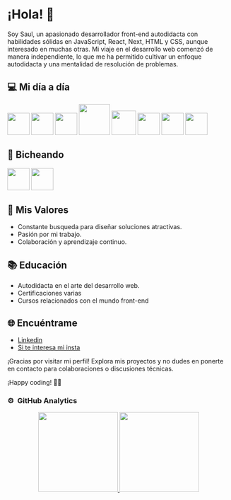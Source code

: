 # ¡Hola! 👋

Soy Saul, un apasionado desarrollador front-end autodidacta con habilidades sólidas en JavaScript, React, Next, HTML y CSS, aunque interesado en muchas otras. Mi viaje en el desarrollo web comenzó de manera independiente, lo que me ha permitido cultivar un enfoque autodidacta y una mentalidad de resolución de problemas.

## 💻 Mi día a día
<div>
      <img
        height="50em"
        width="50em"
        src="https://diziglobalsolution.com/wp-content/uploads/2023/04/logo-css-3-1536.png"
      />
      <img
        height="50em"
        width="50em"
        src="https://www.datocms-assets.com/75941/1657707878-nextjs_logo.png"
      />
      <img
        height="50em"
        width="50em"
        src="https://files.raycast.com/nwt9ncojkvwmjfkaada8upafvpnu"
      />
      <img
        height="70em"
        width="70em"
        src="https://res.cloudinary.com/nomodo/image/upload/w_242,f_auto,q_auto/v1692379910/apps/typescript"
      />
      <img
        height="55em"
        width="55em"
        src="https://res.cloudinary.com/thewebmaster/image/upload/c_scale,f_auto,q_auto:best,w_516/images/html/html5.png"
      />
      <img
        height="50em"
        width="50em"
        src="https://diziglobalsolution.com/wp-content/uploads/2023/04/logo-css-3-1536.png"
      />
      <img
        height="50em"
        width="50em"
        src="https://media.licdn.com/dms/image/D4D12AQEL9aeB8WqRaw/article-cover_image-shrink_600_2000/0/1685204779306?e=2147483647&v=beta&t=jr7Um-vZDvcgCCzx0a48zCEr3RtUyRVqelGOzrpL4bs"
      />
      <img
        height="50em"
        width="50em"
        src="https://upload.wikimedia.org/wikipedia/commons/thumb/4/47/React.svg/640px-React.svg.png"
      />
    </div>

## 🐛 Bicheando
<div>
 <img height="50em" width="50em" src="https://astro.js.org/astro.png" />
 <img
        height="50em"
        width="50em"
        src="https://victorroblesweb.es/wp-content/uploads/2018/01/nodejs-victorroblesweb.png"
      />
</div>

## 🚀 Mis Valores

- Constante busqueda para diseñar soluciones atractivas.
- Pasión por mi trabajo.
- Colaboración y aprendizaje continuo.

## 📚 Educación

- Autodidacta en el arte del desarrollo web.
- Certificaciones varias
- Cursos relacionados con el mundo front-end

## 🌐 Encuéntrame

- <a href='https://www.linkedin.com/in/saul-vaquero-garvin-51a993225/'>Linkedin</a>
- <a href='https://www.instagram.com/lilbug.bug?utm_source=ig_web_button_share_sheet&igsh=ZDNlZDc0MzIxNw=='>Si te interesa mi insta </a>

¡Gracias por visitar mi perfil! Explora mis proyectos y no dudes en ponerte en contacto para colaboraciones o discusiones técnicas.

¡Happy coding! 🚀✨

### ⚙️ &nbsp;GitHub Analytics

<p align="center">
<a href="https://github.com/saulvg">
  <img height="180em" src="https://github-readme-stats-eight-theta.vercel.app/api?username=saulvg&show_icons=true&theme=algolia&include_all_commits=true&count_private=true"/>
  <img height="180em" src="https://github-readme-stats-eight-theta.vercel.app/api/top-langs/?username=saulvg&layout=compact&langs_count=8&theme=algolia"/>
</a>
</p>
